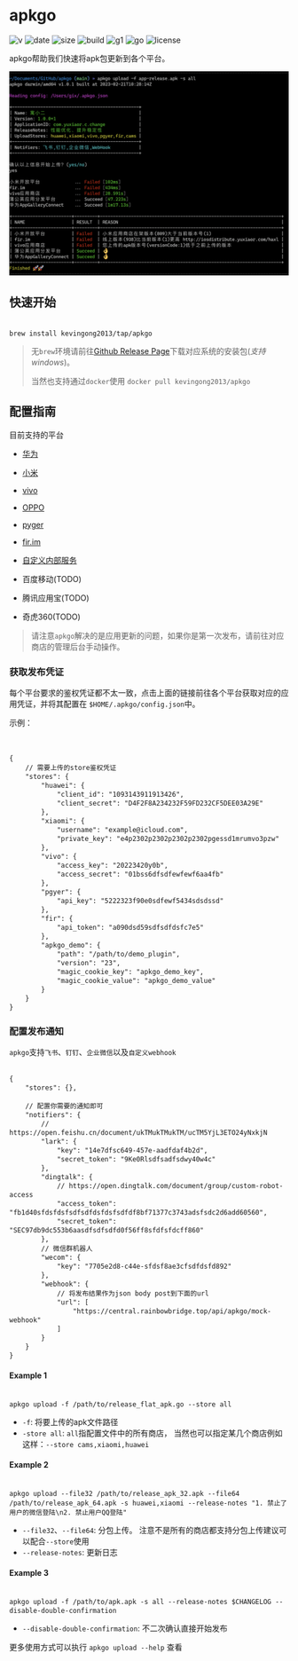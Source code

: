 # apkgo

![v](https://img.shields.io/docker/v/kevingong2013/apkgo?arch=amd64&sort=date&style=flat-square) ![date](https://img.shields.io/github/release-date/kevingong2013/apkgo?style=flat-square) ![size](https://img.shields.io/docker/image-size/kevingong2013/apkgo?sort=semver&style=flat-square) ![build](https://img.shields.io/github/actions/workflow/status/kevingong2013/apkgo/release.yml?style=flat-square) ![g1](https://img.shields.io/github/go-mod/go-version/kevingong2013/apkgo?style=flat-square) ![go](https://img.shields.io/github/languages/top/kevingong2013/apkgo?style=flat-square) ![license](https://img.shields.io/github/license/kevingong2013/apkgo?style=flat-square)

apkgo帮助我们快速将apk包更新到各个平台。

![demo](./docs/demo.png)

## 快速开始

``` shell

brew install kevingong2013/tap/apkgo

```

> 无`brew`环境请前往[Github Release Page](https://github.com/KevinGong2013/apkgo/releases)下载对应系统的安装包(*支持windows*)。
>
> 当然也支持通过`docker`使用 `docker pull kevingong2013/apkgo`

## 配置指南

目前支持的平台

- [华为](https://developer.huawei.com/consumer/cn/doc/development/AppGallery-connect-Guides/agcapi-getstarted-0000001111845114)
- [小米](https://dev.mi.com/distribute/doc/details?pId=1134)
- [vivo](https://dev.vivo.com.cn/documentCenter/doc/327)
- [OPPO](https://open.oppomobile.com/new/ecological/app)
- [pyger](https://www.pgyer.com/doc/view/api#fastUploadApp)
- [fir.im](https://www.betaqr.com/docs/publish)
- [自定义内部服务](./docs/plugin.md)

- 百度移动(TODO)
- 腾讯应用宝(TODO)
- 奇虎360(TODO)

> 请注意`apkgo`解决的是应用更新的问题，如果你是第一次发布，请前往对应商店的管理后台手动操作。

### 获取发布凭证

每个平台要求的鉴权凭证都不太一致，点击上面的链接前往各个平台获取对应的应用凭证，并将其配置在 `$HOME/.apkgo/config.json`中。

示例：

``` jsonc


{   
    // 需要上传的store鉴权凭证
    "stores": {
        "huawei": {
            "client_id": "1093143911913426",
            "client_secret": "D4F2F8A234232F59FD232CF5DEE03A29E"
        },
        "xiaomi": {
            "username": "example@icloud.com",
            "private_key": "e4p2302p2302p2302p2302pgessd1mrumvo3pzw"
        },
        "vivo": {
            "access_key": "20223420y0b",
            "access_secret": "01bss6dfsdfewfewf6aa4fb"
        },
        "pgyer": {
            "api_key": "5222323f90e0sdfewf5434sdsdssd"
        },
        "fir": {
            "api_token": "a090dsd59sdfsdfdsfc7e5"
        },
        "apkgo_demo": {
            "path": "/path/to/demo_plugin",
            "version": "23",
            "magic_cookie_key": "apkgo_demo_key",
            "magic_cookie_value": "apkgo_demo_value"
        }
    }
}

```

### 配置发布通知

`apkgo`支持`飞书`、`钉钉`、`企业微信`以及`自定义webhook`

``` jsonc

{
    "stores": {},

    // 配置你需要的通知即可
    "notifiers": {
        // https://open.feishu.cn/document/ukTMukTMukTM/ucTM5YjL3ETO24yNxkjN
        "lark": {
            "key": "14e7dfsc649-457e-aadfdaf4b2d",
            "secret_token": "9Ke0Rlsdfsadfsdwy40w4c"
        },
        "dingtalk": {
            // https://open.dingtalk.com/document/group/custom-robot-access
            "access_token": "fb1d40sfdsfdsfsdfsdfdsfdsfsdfdf8bf71377c3743adsfsdc2d6add60560",
            "secret_token": "SEC97db9dc553b6aasdfsdfsdfd0f56ff8sfdfsfdcff860"
        },
        // 微信群机器人
        "wecom": {
            "key": "7705e2d8-c44e-sfdsf8ae3cfsdfdsfd892"
        },
        "webhook": {
            // 将发布结果作为json body post到下面的url
            "url": [
                "https://central.rainbowbridge.top/api/apkgo/mock-webhook"
            ]
        }
    }
}

```

#### Example 1

``` shell

apkgo upload -f /path/to/release_flat_apk.go --store all

```

- `-f`: 将要上传的apk文件路径
- `-store all`: `all`指配置文件中的所有商店， 当然也可以指定某几个商店例如这样：`--store cams,xiaomi,huawei`

#### Example 2

``` shell

apkgo upload --file32 /path/to/release_apk_32.apk --file64 /path/to/release_apk_64.apk -s huawei,xiaomi --release-notes "1. 禁止了用户的微信登陆\n2. 禁止用户QQ登陆"

```

- `--file32`、`--file64`: 分包上传。 注意不是所有的商店都支持分包上传建议可以配合`--store`使用
- `--release-notes`: 更新日志

#### Example 3

``` shell

apkgo upload -f /path/to/apk.apk -s all --release-notes $CHANGELOG --disable-double-confirmation

```

- `--disable-double-confirmation`: 不二次确认直接开始发布

更多使用方式可以执行 `apkgo upload --help` 查看
